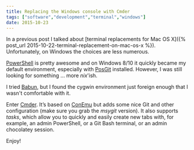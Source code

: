 ```yaml
---
title: Replacing the Windows console with Cmder
tags: ["software","development","terminal","windows"]
date: 2015-10-23
---
```


In a previous post I talked about [terminal replacements for Mac OS X]({% post_url 2015-10-22-terminal-replacement-on-mac-os-x %}). Unfortunately, on Windows the choices are less numerous.

[PowerShell](https://en.wikipedia.org/wiki/PowerShell) is pretty awesome and on Windows 8/10 it quickly became my default environment, especially with [PosGit](https://github.com/dahlbyk/posh-git) installed. However, I was still looking for something ... more _nix_'ish.

I tried [Babun](http://babun.github.io/), but I found the cygwin environment just foreign enough that I wasn't comfortable with it.

Enter [Cmder](http://cmder.net/). It’s based on [ConEmu](https://conemu.github.io/) but adds some nice Git and other configuration (make sure you grab the _msygit_ version). It also supports _tasks_, which allow you to quickly and easily create new tabs with, for example, an admin PowerShell, or a Git Bash terminal, or an admin chocolatey session.

Enjoy!
